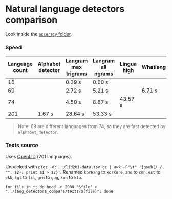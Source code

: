 # Natural language detectors comparison

Look inside the [`accuracy` folder](https://github.com/RoDmitry/lang_detectors_compare/tree/main/accuracy).

### Speed

| Language count | Alphabet detector | Langram max trigrams  | Langram all ngrams | Lingua high | Whatlang | Whichlang |
| --- | ------ | ------- | ------- | ------- | ------ | ------ |
|  16 |        |  0.39 s |  0.60 s |         |        | 0.02 s |
|  69 |        |  2.72 s |  5.21 s |         | 6.71 s |
|  74 |        |  4.50 s |  8.87 s | 43.57 s |
| 201 | 1.67 s | 28.64 s | 53.33 s |

> Note: 69 are different languages from 74, so they are fast detected by `alphabet_detector`.

### Texts source

Uses [OpenLID](https://github.com/laurieburchell/open-lid-dataset) (201 languages).

Unpacked with `pigz -dc ../lid201-data.tsv.gz | awk -F"\t" '{gsub(/_/, "", $2); print $1 > $2}'`.
Renamed `korHang` to `korKore`, `zho` to `cmn`, `est` to `ekk`, `tgl` to `fil`, `grn` to `gug`, `kon` to `ktu`.

`for file in *; do head -n 2000 "$file" > "../lang_detectors_compare/texts/${file}"; done`
